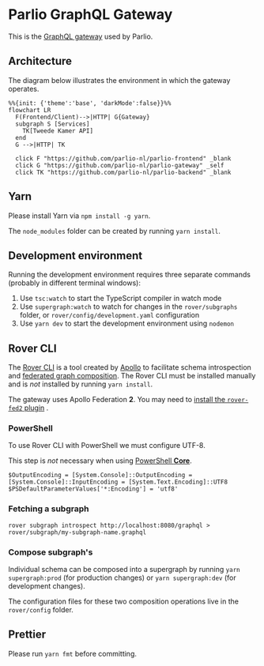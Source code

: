 # Parlio GraphQL Gateway

This is the [GraphQL gateway](https://www.apollographql.com/docs/federation/gateway/) used by Parlio.

## Architecture

The diagram below illustrates the environment in which the gateway operates.

```mermaid
%%{init: {'theme':'base', 'darkMode':false}}%%
flowchart LR
  F(Frontend/Client)-->|HTTP| G{Gateway}
  subgraph S [Services]
    TK[Tweede Kamer API]
  end
  G -->|HTTP| TK

  click F "https://github.com/parlio-nl/parlio-frontend" _blank
  click G "https://github.com/parlio-nl/parlio-gateway" _self
  click TK "https://github.com/parlio-nl/parlio-backend" _blank
```

## Yarn

Please install Yarn via `npm install -g yarn`.

The `node_modules` folder can be created by running `yarn install`.

## Development environment

Running the development environment requires three separate commands (probably in different terminal windows):

1. Use `tsc:watch` to start the TypeScript compiler in watch mode
2. Use `supergraph:watch` to watch for changes in the `rover/subgraphs` folder, or `rover/config/development.yaml`
   configuration
3. Use `yarn dev` to start the development environment using `nodemon`

## Rover CLI

The [Rover CLI](https://www.apollographql.com/docs/rover/) is a tool created by [Apollo](https://www.apollographql.com/)
to facilitate schema introspection
and [federated graph composition](https://www.apollographql.com/docs/federation/#federated-schemas). The Rover CLI must
be installed manually and is _not_ installed by running `yarn install`.

The gateway uses Apollo Federation **2**. You may need
to [install the `rover-fed2` plugin](https://www.apollographql.com/docs/federation/v2/federation-2/moving-to-federation-2/#using-the-rover-cli)
.

### PowerShell

To use Rover CLI with PowerShell we must configure UTF-8.

This step is _not_ necessary when using [PowerShell **Core**](https://github.com/powershell/powershell).

```shell
$OutputEncoding = [System.Console]::OutputEncoding = [System.Console]::InputEncoding = [System.Text.Encoding]::UTF8
$PSDefaultParameterValues['*:Encoding'] = 'utf8'
```

### Fetching a subgraph

```shell
rover subgraph introspect http://localhost:8080/graphql > rover/subgraph/my-subgraph-name.graphql
```

### Compose subgraph's

Individual schema can be composed into a supergraph by running `yarn supergraph:prod` (for production changes)
or `yarn supergraph:dev` (for development changes).

The configuration files for these two composition operations live in the `rover/config` folder.

## Prettier

Please run `yarn fmt` before committing.
